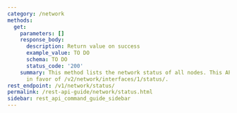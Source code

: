 ```yaml
---
category: /network
methods:
  get:
    parameters: []
    response_body:
      description: Return value on success
      example_value: TO DO
      schema: TO DO
      status_code: '200'
    summary: This method lists the network status of all nodes. This API is deprecated
      in favor of /v2/network/interfaces/1/status/.
rest_endpoint: /v1/network/status/
permalink: /rest-api-guide/network/status.html
sidebar: rest_api_command_guide_sidebar
---
```

